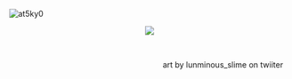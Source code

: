 ![at5ky0](https://github.com/TAURTlS/TAURTlS/assets/164212085/713d6921-9bff-4dd2-bf82-4da282c7d8e1)


<p align="center">
  <img src="https://private-user-images.githubusercontent.com/170719355/347176590-bf196c5b-d8e4-4528-8ddb-e8520273fe5f.png?jwt=eyJhbGciOiJIUzI1NiIsInR5cCI6IkpXVCJ9.eyJpc3MiOiJnaXRodWIuY29tIiwiYXVkIjoicmF3LmdpdGh1YnVzZXJjb250ZW50LmNvbSIsImtleSI6ImtleTUiLCJleHAiOjE3MjA1Njc5OTUsIm5iZiI6MTcyMDU2NzY5NSwicGF0aCI6Ii8xNzA3MTkzNTUvMzQ3MTc2NTkwLWJmMTk2YzViLWQ4ZTQtNDUyOC04ZGRiLWU4NTIwMjczZmU1Zi5wbmc_WC1BbXotQWxnb3JpdGhtPUFXUzQtSE1BQy1TSEEyNTYmWC1BbXotQ3JlZGVudGlhbD1BS0lBVkNPRFlMU0E1M1BRSzRaQSUyRjIwMjQwNzA5JTJGdXMtZWFzdC0xJTJGczMlMkZhd3M0X3JlcXVlc3QmWC1BbXotRGF0ZT0yMDI0MDcwOVQyMzI4MTVaJlgtQW16LUV4cGlyZXM9MzAwJlgtQW16LVNpZ25hdHVyZT1hNGNhOGZhMWVmMThlMTExNWJmMWQ4YjRjNGY2Y2YzYWNjYjYxNzAzMTc2NmQ0MDllYWEyNWVmMzEyZTU1OGE4JlgtQW16LVNpZ25lZEhlYWRlcnM9aG9zdCZhY3Rvcl9pZD0wJmtleV9pZD0wJnJlcG9faWQ9MCJ9.xw0xVcOHjhV6wXi6PZB7Wyy0Mg6Ml9PCk1npkdr-eBQ"/>
</p>‎ ‎ ‎‎‎ ‎  ‎  ‎ ‎ ‎  ‎ ‎ ‎ ‎ ‎

‎ ‎ ‎ ‎ ‎ ‎ ‎ ‎ ‎ ‎ ‎ ‎ ‎ ‎ ‎ ‎ ‎ ‎ ‎‎ ‎ ‎ ‎ ‎ ‎‎‎ ‎  ‎  ‎ ‎ ‎  ‎ ‎ ‎ ‎ ‎ ‎ ‎ ‎ ‎ ‎ ‎ ‎‎‎ ‎  ‎  ‎ ‎ ‎  ‎ ‎ ‎ ‎‎ ‎ ‎‎‎ ‎  ‎  ‎ ‎ ‎  ‎ ‎ ‎ ‎ ‎ ‎ ‎ ‎ ‎  ‎ ‎  ‎ ‎ ‎ art by lunminous_slime on twiiter‎

